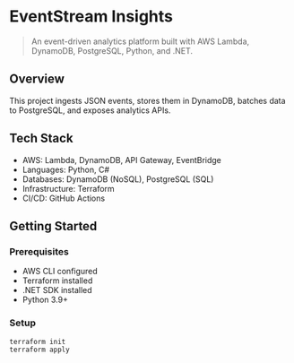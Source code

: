 ﻿# EventStream Insights

> An event-driven analytics platform built with AWS Lambda, DynamoDB, PostgreSQL, Python, and .NET.

## Overview

This project ingests JSON events, stores them in DynamoDB, batches data to PostgreSQL, and exposes analytics APIs.

## Tech Stack

- AWS: Lambda, DynamoDB, API Gateway, EventBridge
- Languages: Python, C#
- Databases: DynamoDB (NoSQL), PostgreSQL (SQL)
- Infrastructure: Terraform
- CI/CD: GitHub Actions

## Getting Started

### Prerequisites

- AWS CLI configured
- Terraform installed
- .NET SDK installed
- Python 3.9+

### Setup

```bash
terraform init
terraform apply
